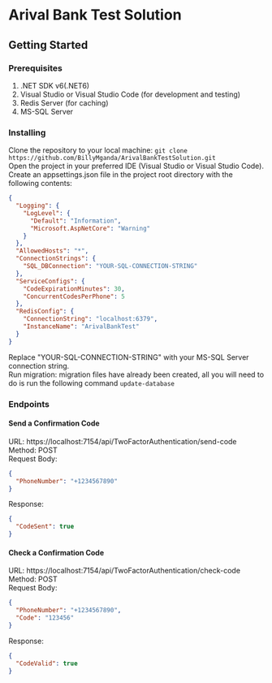 # Arival Bank Test Solution

## Getting Started

### Prerequisites
1. .NET SDK v6(.NET6)
2. Visual Studio or Visual Studio Code (for development and testing)
3. Redis Server (for caching)
4. MS-SQL Server

### Installing
Clone the repository to your local machine:
`git clone https://github.com/BillyMganda/ArivalBankTestSolution.git` <br />
Open the project in your preferred IDE (Visual Studio or Visual Studio Code). <br />
Create an appsettings.json file in the project root directory with the following contents:
````json
{
  "Logging": {
    "LogLevel": {
      "Default": "Information",
      "Microsoft.AspNetCore": "Warning"
    }
  },
  "AllowedHosts": "*",
  "ConnectionStrings": {
    "SQL_DBConnection": "YOUR-SQL-CONNECTION-STRING"
  },
  "ServiceConfigs": {
    "CodeExpirationMinutes": 30,
    "ConcurrentCodesPerPhone": 5
  },
  "RedisConfig": {
    "ConnectionString": "localhost:6379",
    "InstanceName": "ArivalBankTest"
  }
}
````
Replace "YOUR-SQL-CONNECTION-STRING" with your MS-SQL Server connection string. </br>
Run migration: migration files have already  been created, all you will need to do is run the following command `update-database`

### Endpoints
#### Send a Confirmation Code
URL: https://localhost:7154/api/TwoFactorAuthentication/send-code <br />
Method: POST <br />
Request Body:
````json
{
  "PhoneNumber": "+1234567890"
}
````
Response:
````json
{
  "CodeSent": true
}
````

#### Check a Confirmation Code
URL: https://localhost:7154/api/TwoFactorAuthentication/check-code <br />
Method: POST <br />
Request Body:
````json
{
  "PhoneNumber": "+1234567890",
  "Code": "123456"
}
````
Response:
````json
{
  "CodeValid": true
}
````
